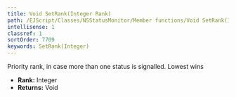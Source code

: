 ```yaml
---
title: Void SetRank(Integer Rank)
path: /EJScript/Classes/NSStatusMonitor/Member functions/Void SetRank(Integer p_0)
intellisense: 1
classref: 1
sortOrder: 7709
keywords: SetRank(Integer)
---
```



Priority rank, in case more than one status is signalled. Lowest wins



* **Rank:** Integer
* **Returns:** Void


